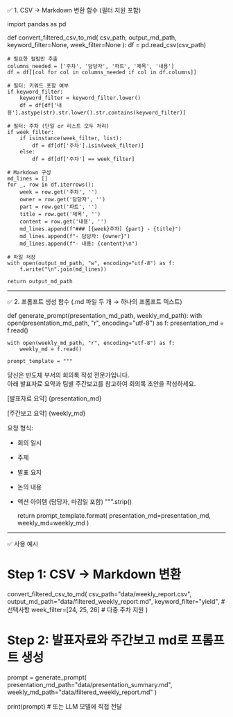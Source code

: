  

✅ 1. CSV → Markdown 변환 함수 (필터 지원 포함)

import pandas as pd

def convert_filtered_csv_to_md(
    csv_path,
    output_md_path,
    keyword_filter=None,
    week_filter=None
):
    df = pd.read_csv(csv_path)

    # 필요한 컬럼만 추출
    columns_needed = ['주차', '담당자', '파트', '제목', '내용']
    df = df[[col for col in columns_needed if col in df.columns]]

    # 필터: 키워드 포함 여부
    if keyword_filter:
        keyword_filter = keyword_filter.lower()
        df = df[df['내용'].astype(str).str.lower().str.contains(keyword_filter)]

    # 필터: 주차 (단일 or 리스트 모두 처리)
    if week_filter:
        if isinstance(week_filter, list):
            df = df[df['주차'].isin(week_filter)]
        else:
            df = df[df['주차'] == week_filter]

    # Markdown 구성
    md_lines = []
    for _, row in df.iterrows():
        week = row.get('주차', '')
        owner = row.get('담당자', '')
        part = row.get('파트', '')
        title = row.get('제목', '')
        content = row.get('내용', '')
        md_lines.append(f"### [{week}주차] {part} - {title}")
        md_lines.append(f"- 담당자: {owner}")
        md_lines.append(f"- 내용: {content}\n")

    # 파일 저장
    with open(output_md_path, "w", encoding="utf-8") as f:
        f.write("\n".join(md_lines))

    return output_md_path


---

✅ 2. 프롬프트 생성 함수 (.md 파일 두 개 → 하나의 프롬프트 텍스트)

def generate_prompt(presentation_md_path, weekly_md_path):
    with open(presentation_md_path, "r", encoding="utf-8") as f:
        presentation_md = f.read()

    with open(weekly_md_path, "r", encoding="utf-8") as f:
        weekly_md = f.read()

    prompt_template = """
당신은 반도체 부서의 회의록 작성 전문가입니다.  
아래 발표자료 요약과 팀별 주간보고를 참고하여 회의록 초안을 작성하세요.

[발표자료 요약]
{presentation_md}

[주간보고 요약]
{weekly_md}

요청 형식:
- 회의 일시  
- 주제  
- 발표 요지  
- 논의 내용  
- 액션 아이템 (담당자, 마감일 포함)
""".strip()

    return prompt_template.format(
        presentation_md=presentation_md,
        weekly_md=weekly_md
    )


---

✅ 사용 예시

# Step 1: CSV → Markdown 변환
convert_filtered_csv_to_md(
    csv_path="data/weekly_report.csv",
    output_md_path="data/filtered_weekly_report.md",
    keyword_filter="yield",                  # 선택사항
    week_filter=[24, 25, 26]                 # 다중 주차 지원
)

# Step 2: 발표자료와 주간보고 md로 프롬프트 생성
prompt = generate_prompt(
    presentation_md_path="data/presentation_summary.md",
    weekly_md_path="data/filtered_weekly_report.md"
)

print(prompt)  # 또는 LLM 모델에 직접 전달

 
